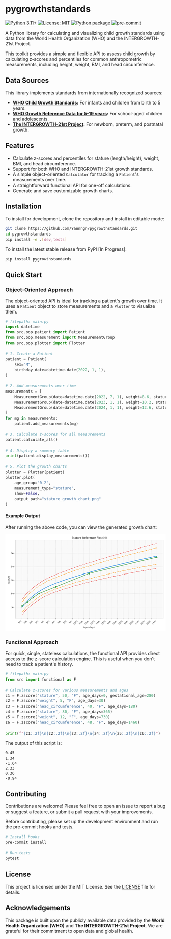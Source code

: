 # pygrowthstandards

<!-- [![PyPI version](https://badge.fury.io/py/pygrowthstandards.svg)](https://badge.fury.io/py/pygrowthstandards)
[![Python Version](https://img.shields.io/pypi/pyversions/pygrowthstandards.svg)](https://pypi.org/project/pygrowthstandards) -->

[![Python 3.11+](https://img.shields.io/badge/python-3.11%2B-blue.svg)](https://pypi.org/project/pygrowthstandards)
[![License: MIT](https://img.shields.io/badge/License-MIT-yellow.svg)](https://opensource.org/licenses/MIT)
[![Python package](https://github.com/Yannngn/pygrowthstandards/actions/workflows/python-package.yml/badge.svg)](https://github.com/Yannngn/pygrowthstandards/actions/workflows/python-package.yml)
[![pre-commit](https://img.shields.io/badge/pre--commit-enabled-brightgreen?logo=pre-commit&logoColor=white)](https://github.com/pre-commit/pre-commit)

A Python library for calculating and visualizing child growth standards using data from the World Health Organization (WHO) and the INTERGROWTH-21st Project.

This toolkit provides a simple and flexible API to assess child growth by calculating z-scores and percentiles for common anthropometric measurements, including height, weight, BMI, and head circumference.

## Data Sources

This library implements standards from internationally recognized sources:

- **[WHO Child Growth Standards](https://www.who.int/tools/child-growth-standards):** For infants and children from birth to 5 years.
- **[WHO Growth Reference Data for 5-19 years](https://www.who.int/tools/growth-reference-data-for-5to19-years):** For school-aged children and adolescents.
- **[The INTERGROWTH-21st Project](https://intergrowth21.tghn.org/):** For newborn, preterm, and postnatal growth.

## Features

- Calculate z-scores and percentiles for stature (length/height), weight, BMI, and head circumference.
- Support for both WHO and INTERGROWTH-21st growth standards.
- A simple object-oriented `Calculator` for tracking a `Patient`'s measurements over time.
- A straightforward functional API for one-off calculations.
- Generate and save customizable growth charts.

## Installation

To install for development, clone the repository and install in editable mode:

```bash
git clone https://github.com/Yannngn/pygrowthstandards.git
cd pygrowthstandards
pip install -e .[dev,tests]
```

To install the latest stable release from PyPI [In Progress]:

```bash
pip install pygrowthstandards
```

## Quick Start

### Object-Oriented Approach

The object-oriented API is ideal for tracking a patient's growth over time. It uses a `Patient` object to store measurements and a `Plotter` to visualize them.

```python
# filepath: main.py
import datetime
from src.oop.patient import Patient
from src.oop.measurement import MeasurementGroup
from src.oop.plotter import Plotter

# 1. Create a Patient
patient = Patient(
    sex="M",
    birthday_date=datetime.date(2022, 1, 1),
)

# 2. Add measurements over time
measurements = [
    MeasurementGroup(date=datetime.date(2022, 7, 1), weight=8.6, stature=68.4, head_circumference=44.5),
    MeasurementGroup(date=datetime.date(2023, 1, 1), weight=10.2, stature=75.7, head_circumference=46.5),
    MeasurementGroup(date=datetime.date(2024, 1, 1), weight=12.6, stature=87.8, head_circumference=48.5),
]
for mg in measurements:
    patient.add_measurements(mg)

# 3. Calculate z-scores for all measurements
patient.calculate_all()

# 4. Display a summary table
print(patient.display_measurements())

# 5. Plot the growth charts
plotter = Plotter(patient)
plotter.plot(
    age_group="0-2",
    measurement_type="stature",
    show=False,
    output_path="stature_growth_chart.png"
)
```

#### Example Output

After running the above code, you can view the generated growth chart:

![Stature Growth Chart](results/user_table_0_2_stature.png)

### Functional Approach

For quick, single, stateless calculations, the functional API provides direct access to the z-score calculation engine. This is useful when you don't need to track a patient's history.

```python
# filepath: main.py
from src import functional as F

# Calculate z-scores for various measurements and ages
z1 = F.zscore("stature", 50, "F", age_days=0, gestational_age=280)
z2 = F.zscore("weight", 5, "F", age_days=30)
z3 = F.zscore("head_circumference", 40, "F", age_days=180)
z4 = F.zscore("stature", 80, "F", age_days=365)
z5 = F.zscore("weight", 12, "F", age_days=730)
z6 = F.zscore("head_circumference", 48, "F", age_days=1460)

print(f"{z1:.2f}\n{z2:.2f}\n{z3:.2f}\n{z4:.2f}\n{z5:.2f}\n{z6:.2f}")
```

The output of this script is:

```
0.45
1.34
-1.64
2.33
0.36
-0.94
```

## Contributing

Contributions are welcome! Please feel free to open an issue to report a bug or suggest a feature, or submit a pull request with your improvements.

Before contributing, please set up the development environment and run the pre-commit hooks and tests.

```bash
# Install hooks
pre-commit install

# Run tests
pytest
```

## License

This project is licensed under the MIT License. See the [LICENSE](LICENSE) file for details.

## Acknowledgements

This package is built upon the publicly available data provided by the **World Health Organization (WHO)** and **The INTERGROWTH-21st Project**. We are grateful for their commitment to open data and global health.
